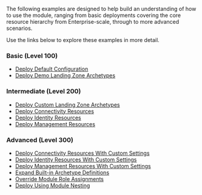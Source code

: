The following examples are designed to help build an understanding of how to use the module, ranging from basic deployments covering the core resource hierarchy from Enterprise-scale, through to more advanced scenarios.

Use the links below to explore these examples in more detail.

### Basic (Level 100)

- [Deploy Default Configuration][wiki_deploy_default_configuration]
- [Deploy Demo Landing Zone Archetypes][wiki_deploy_demo_landing_zone_archetypes]

### Intermediate (Level 200)

- [Deploy Custom Landing Zone Archetypes][wiki_deploy_custom_landing_zone_archetypes]
- [Deploy Connectivity Resources][wiki_deploy_connectivity_resources]
- [Deploy Identity Resources][wiki_deploy_identity_resources]
- [Deploy Management Resources][wiki_deploy_management_resources]

### Advanced (Level 300)

- [Deploy Connectivity Resources With Custom Settings][wiki_deploy_connectivity_resources_custom]
- [Deploy Identity Resources With Custom Settings][wiki_deploy_identity_resources_custom]
- [Deploy Management Resources With Custom Settings][wiki_deploy_management_resources_custom]
- [Expand Built-in Archetype Definitions][wiki_expand_built_in_archetype_definitions]
- [Override Module Role Assignments][wiki_override_module_role_assignments]
- [Deploy Using Module Nesting][wiki_deploy_using_module_nesting]

[//]: # "************************"
[//]: # "INSERT LINK LABELS BELOW"
[//]: # "************************"

[wiki_deploy_default_configuration]:          ./%5BExamples%5D-Deploy-Default-Configuration "Wiki - Deploy Default Configuration"
[wiki_deploy_demo_landing_zone_archetypes]:   ./%5BExamples%5D-Deploy-Demo-Landing-Zone-Archetypes "Wiki - Deploy Demo Landing Zone Archetypes"
[wiki_deploy_custom_landing_zone_archetypes]: ./%5BExamples%5D-Deploy-Custom-Landing-Zone-Archetypes "Wiki - Deploy Custom Landing Zone Archetypes"
[wiki_deploy_connectivity_resources]:         ./%5BExamples%5D-Deploy-Connectivity-Resources "Wiki - Deploy Connectivity Resources"
[wiki_deploy_identity_resources]:             ./%5BExamples%5D-Deploy-Identity-Resources "Wiki - Deploy Identity Resources"
[wiki_deploy_management_resources]:           ./%5BExamples%5D-Deploy-Management-Resources "Wiki - Deploy Management Resources"
[wiki_deploy_using_module_nesting]:           ./%5BExamples%5D-Deploy-Using-Module-Nesting "Wiki - Deploy Using Module Nesting"
[wiki_expand_built_in_archetype_definitions]: ./%5BExamples%5D-Expand-Built-in-Archetype-Definitions "Wiki - Expand Built-in Archetype Definitions"
[wiki_override_module_role_assignments]:      ./%5BExamples%5D-Override-Module-Role-Assignments "Wiki - Override Module Role Assignments"
[wiki_deploy_connectivity_resources_custom]:  ./%5BExamples%5D-Deploy-Connectivity-Resources-With-Custom-Settings "Wiki - Deploy Connectivity Resources With Custom Settings"
[wiki_deploy_identity_resources_custom]:      ./%5BExamples%5D-Deploy-Identity-Resources-With-Custom-Settings "Wiki - Deploy Identity Resources With Custom Settings"
[wiki_deploy_management_resources_custom]:    ./%5BExamples%5D-Deploy-Management-Resources-With-Custom-Settings "Wiki - Deploy Management Resources With Custom Settings"
